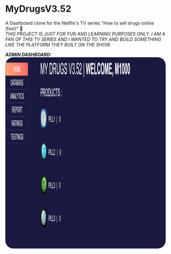 # MyDrugsV3.52
A Dashboard clone for the Netflix's TV series "How to sell drugs online (fast)" 💊 <br>
<i>THIS PROJECT IS JUST FOR FUN AND LEARNING PURPOSES ONLY. I AM A FAN OF THIS TV SERIES AND I WANTED TO TRY AND BUILD SOMETHING LIKE THE PLATFORM THEY BUILT ON THE SHOW.<i>

<b>ADMIN DASHBOARD:</b> <br>
<img src="./static/main1.PNG" height="600px" width="750px" style="border-radius:25px;">